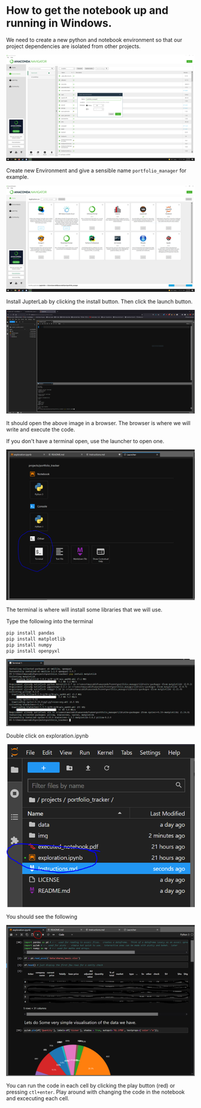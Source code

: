 # How to get the notebook up and running in Windows. 

We need to create a new python and notebook environment so that our project dependencies are isolated from other projects.

![Conda Environment](./img/1.PNG)

Create new Environment and give a sensible name `portfolio_manager` for example.

![Install Jupyter lab](./img/2.PNG)

Install JupterLab by clicking the install button.  Then click the launch button.

![Launch Jupter lab](./img/4.PNG)

It should open the above image in a browser.   The browser is where we will write and execute the code.

If you don't have a terminal open, use the launcher to open one.

![Terminal](./img/5.PNG)

The terminal is where will install some libraries that we will use. 

Type the following into the terminal

```
pip install pandas
pip install matplotlib 
pip install numpy
pip install openpyxl
```

![PIP](./img/6.PNG)

Double click on exploration.ipynb

![Notebook](./img/7.PNG)

You should see the following 

![Code](./img/8.PNG)

You can run the code in each cell by clicking the play button (red) or pressing `ctl+enter`.  Play around with changing the code in the notebook and excecuting each cell.